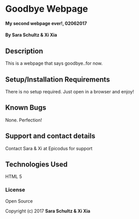 # Goodbye Webpage

#### My second webpage ever!, 02062017

#### By Sara Schultz & Xi Xia

## Description

This is a webpage that says goodbye..for now.

## Setup/Installation Requirements

There is no setup required. Just open in a browser and enjoy!

## Known Bugs

None. Perfection!

## Support and contact details

Contact Sara & Xi at Epicodus for support

## Technologies Used

HTML 5

### License

Open Source

Copyright (c) 2017 **Sara Schultz & Xi Xia**
